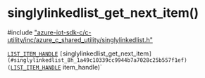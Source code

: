 # singlylinkedlist_get_next_item()

\#include ["azure-iot-sdk-c/c-utility/inc/azure_c_shared_utility/singlylinkedlist.h"](../iot-c-ref-singlylinkedlist-h.md)  

[`LIST_ITEM_HANDLE`](#singlylinkedlist_8h_1ae362527c1f19954b3aecaa976f6c53ca) `[`singlylinkedlist_get_next_item`](#singlylinkedlist_8h_1a49c10339cc9944b7a7028c25b557f1ef)(`[`LIST_ITEM_HANDLE`](#singlylinkedlist_8h_1ae362527c1f19954b3aecaa976f6c53ca) item_handle)`


